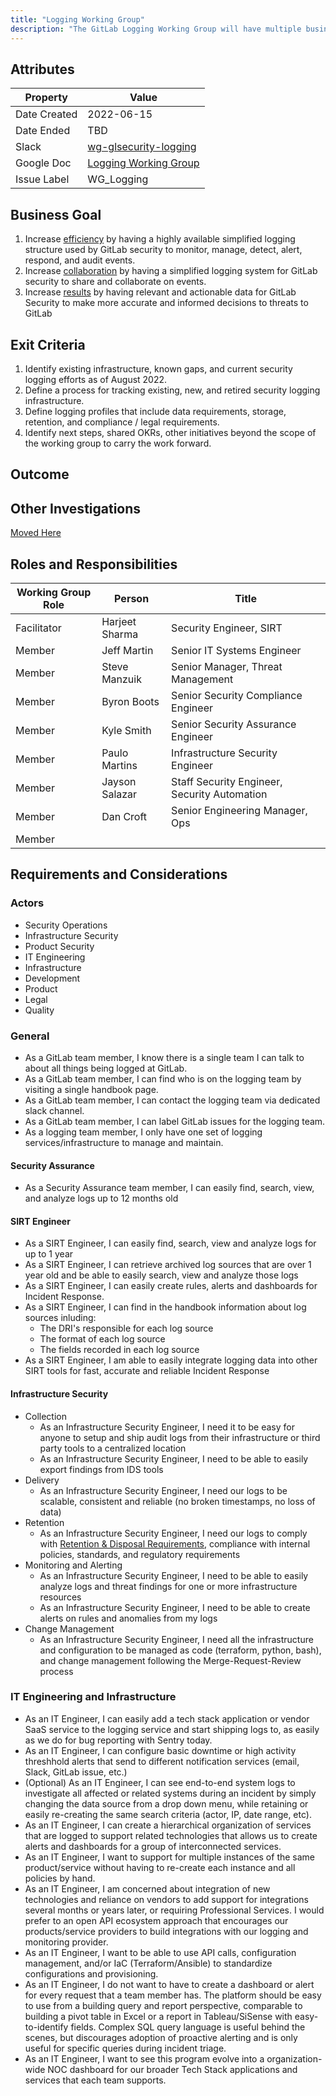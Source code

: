 ```yaml
---
title: "Logging Working Group"
description: "The GitLab Logging Working Group will have multiple business purposes that you can read about on this page. Learn more!"
---
```


## Attributes

| Property     | Value |
|--------------|-------|
| Date Created | 2022-06-15 |
| Date Ended   | TBD |
| Slack        | [wg-glsecurity-logging](https://gitlab.slack.com/archives/C03JXV6KMFA) |
| Google Doc   | [Logging Working Group](https://docs.google.com/document/d/1vOQCWtF75J8zEiU5BV9HXggE72F8cP8KTYbMTj2tatM/edit#heading=h.6upuyp25d0wm) |
| Issue Label  | WG_Logging |

## Business Goal

1. Increase [efficiency](/handbook/values/#efficiency) by having a highly available simplified logging structure used by GitLab security to monitor, manage, detect, alert, respond, and audit events.
1. Increase [collaboration](/handbook/values/#collaboration) by having a simplified logging system for GitLab security to share and collaborate on events.
1. Increase [results](/handbook/values/#results) by having relevant and actionable data for GitLab Security to make more accurate and informed decisions to threats to GitLab

## Exit Criteria

1. Identify existing infrastructure, known gaps, and current security logging efforts as of August 2022.
1. Define a process for tracking existing, new, and retired security logging infrastructure.
1. Define logging profiles that include data requirements, storage, retention, and compliance / legal requirements.
1. Identify next steps, shared OKRs, other initiatives beyond the scope of the working group to carry the work forward.

## Outcome

## Other Investigations

[Moved Here](https://gitlab.com/gitlab-com/gl-security/security-operations/infrastructure-security/projects/security-logging/-/issues/3)

## Roles and Responsibilities

| Working Group Role  | Person           | Title                                  |
|---------------------|------------------|----------------------------------------|
| Facilitator     | Harjeet Sharma | Security Engineer, SIRT |
| Member              | Jeff Martin      | Senior IT Systems Engineer |
| Member              | Steve Manzuik | Senior Manager, Threat Management |
| Member              |Byron Boots |Senior Security Compliance Engineer  |
| Member              | Kyle Smith | Senior Security Assurance Engineer |
| Member              | Paulo Martins| Infrastructure Security Engineer |
| Member              | Jayson Salazar| Staff Security Engineer, Security Automation |
| Member              | Dan Croft | Senior Engineering Manager, Ops |
| Member              |  |  |

## Requirements and Considerations

### Actors

- Security Operations
- Infrastructure Security
- Product Security
- IT Engineering
- Infrastructure
- Development
- Product
- Legal
- Quality

### General

- As a GitLab team member, I know there is a single team I can talk to about all things being logged at GitLab.
- As a GitLab team member, I can find who is on the logging team by visiting a single handbook page.
- As a GitLab team member, I can contact the logging team via dedicated slack channel.
- As a GitLab team member, I can label GitLab issues for the logging team.
- As a logging team member, I only have one set of logging services/infrastructure to manage and maintain.

#### Security Assurance

- As a Security Assurance team member, I can easily find, search, view, and analyze logs up to 12 months old

#### SIRT Engineer

- As a SIRT Engineer, I can easily find, search, view and analyze logs for up to 1 year
- As a SIRT Engineer, I can retrieve archived log sources that are over 1 year old and be able to easily search, view and analyze those logs
- As a SIRT Engineer, I can easily create rules, alerts and dashboards for Incident Response.
- As a SIRT Engineer, I can find in the handbook information about log sources inluding:
  - The DRI's responsible for each log source
  - The format of each log source
  - The fields recorded in each log source
- As a SIRT Engineer, I am able to easily integrate logging data into other SIRT tools for fast, accurate and reliable Incident Response

#### Infrastructure Security

- Collection
  - As an Infrastructure Security Engineer, I need it to be easy for anyone to setup and ship audit logs from their infrastructure or third party tools to a centralized location
  - As an Infrastructure Security Engineer, I need to be able to easily export findings from IDS tools
- Delivery
  - As an Infrastructure Security Engineer, I need our logs to be scalable, consistent and reliable (no broken timestamps, no loss of data)
- Retention
  - As an Infrastructure Security Engineer, I need our logs to comply with [Retention & Disposal Requirements](/handbook/security/records-retention-deletion/#retention--disposal-requirements-procedure), compliance with internal policies, standards, and regulatory requirements
- Monitoring and Alerting
  - As an Infrastructure Security Engineer, I need to be able to easily analyze logs and threat findings for one or more infrastructure resources
  - As an Infrastructure Security Engineer, I need to be able to create alerts on rules and anomalies from my logs
- Change Management
  - As an Infrastructure Security Engineer, I need all the infrastructure and configuration to be managed as code (terraform, python, bash), and change management following the Merge-Request-Review process

### IT Engineering and Infrastructure

- As an IT Engineer, I can easily add a tech stack application or vendor SaaS service to the logging service and start shipping logs to, as easily as we do for bug reporting with Sentry today.
- As an IT Engineer, I can configure basic downtime or high activity threshhold alerts that send to different notification services (email, Slack, GitLab issue, etc.)
- (Optional) As an IT Engineer, I can see end-to-end system logs to investigate all affected or related systems during an incident by simply changing the data source from a drop down menu, while retaining or easily re-creating the same search criteria (actor, IP, date range, etc).
- As an IT Engineer, I can create a hierarchical organization of services that are logged to support related technologies that allows us to create alerts and dashboards for a group of interconnected services.
- As an IT Engineer, I want to support for multiple instances of the same product/service without having to re-create each instance and all policies by hand.
- As an IT Engineer, I am concerned about integration of new technologies and reliance on vendors to add support for integrations several months or years later, or requiring Professional Services. I would prefer to an open API ecosystem approach that encourages our products/service providers to build integrations with our logging and monitoring provider.
- As an IT Engineer, I want to be able to use API calls, configuration management, and/or IaC (Terraform/Ansible) to standardize configurations and provisioning.
- As an IT Engineer, I do not want to have to create a dashboard or alert for every request that a team member has. The platform should be easy to use from a building query and report perspective, comparable to building a pivot table in Excel or a report in Tableau/SiSense with easy-to-identify fields. Complex SQL query language is useful behind the scenes, but discourages adoption of proactive alerting and is only useful for specific queries during incident triage.
- As an IT Engineer, I want to see this program evolve into a organization-wide NOC dashboard for our broader Tech Stack applications and services that each team supports.
